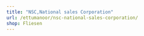 ```yaml
---
title: "NSC,National sales Corporation"
url: /ettumanoor/nsc-national-sales-corporation/
shop: Fliesen
---
```

